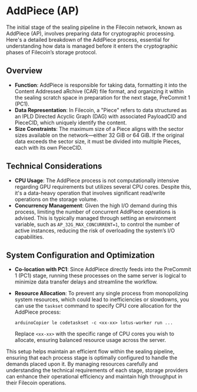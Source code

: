 # AddPiece (AP)

The initial stage of the sealing pipeline in the Filecoin network, known as AddPiece (AP), involves preparing data for cryptographic processing. Here's a detailed breakdown of the AddPiece process, essential for understanding how data is managed before it enters the cryptographic phases of Filecoin’s storage protocol.

## Overview

* **Function**: AddPiece is responsible for taking data, formatting it into the Content Addressed aRchive (CAR) file format, and organizing it within the sealing scratch space in preparation for the next stage, PreCommit 1 (PC1).
* **Data Representation**: In Filecoin, a "Piece" refers to data structured as an IPLD Directed Acyclic Graph (DAG) with associated PayloadCID and PieceCID, which uniquely identify the content.
* **Size Constraints**: The maximum size of a Piece aligns with the sector sizes available on the network—either 32 GiB or 64 GiB. If the original data exceeds the sector size, it must be divided into multiple Pieces, each with its own PieceCID.

## Technical Considerations

* **CPU Usage**: The AddPiece process is not computationally intensive regarding GPU requirements but utilizes several CPU cores. Despite this, it's a data-heavy operation that involves significant read/write operations on the storage volume.
* **Concurrency Management**: Given the high I/O demand during this process, limiting the number of concurrent AddPiece operations is advised. This is typically managed through setting an environment variable, such as `AP_32G_MAX_CONCURRENT=1`, to control the number of active instances, reducing the risk of overloading the system’s I/O capabilities.

## System Configuration and Optimization

* **Co-location with PC1**: Since AddPiece directly feeds into the PreCommit 1 (PC1) stage, running these processes on the same server is logical to minimize data transfer delays and streamline the workflow.
*   **Resource Allocation**: To prevent any single process from monopolizing system resources, which could lead to inefficiencies or slowdowns, you can use the `taskset` command to specify CPU core allocation for the AddPiece process:

    ```arduino
    arduinoCopier le codetaskset -c <xx-xx> lotus-worker run ...
    ```

    Replace `<xx-xx>` with the specific range of CPU cores you wish to allocate, ensuring balanced resource usage across the server.

This setup helps maintain an efficient flow within the sealing pipeline, ensuring that each process stage is optimally configured to handle the demands placed upon it. By managing resources carefully and understanding the technical requirements of each stage, storage providers can enhance their operational efficiency and maintain high throughput in their Filecoin operations.
